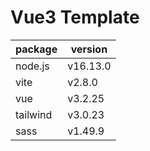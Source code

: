 # Vue3 Template

| package  | version  |
| -------- | -------- |
| node.js  | v16.13.0 |
| vite     | v2.8.0   |
| vue      | v3.2.25  |
| tailwind | v3.0.23  |
| sass     | v1.49.9  |
